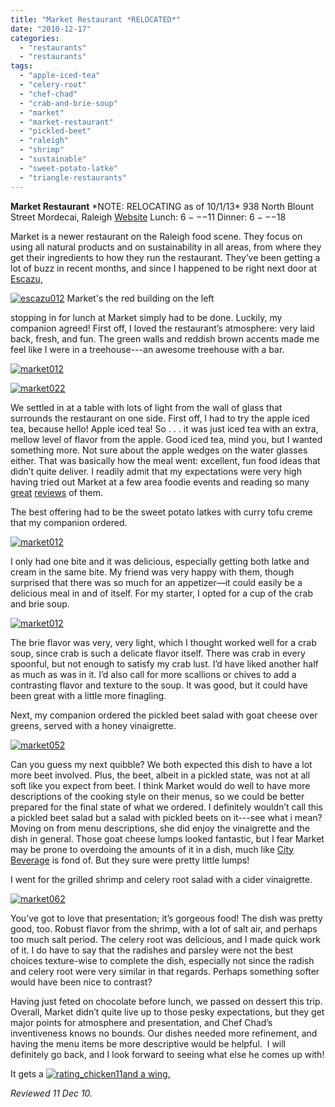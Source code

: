 ```yaml
---
title: "Market Restaurant *RELOCATED*"
date: "2010-12-17"
categories:
  - "restaurants"
  - "restaurants"
tags:
  - "apple-iced-tea"
  - "celery-root"
  - "chef-chad"
  - "crab-and-brie-soup"
  - "market"
  - "market-restaurant"
  - "pickled-beet"
  - "raleigh"
  - "shrimp"
  - "sustainable"
  - "sweet-potato-latke"
  - "triangle-restaurants"
---
```


**Market Restaurant** \*NOTE: RELOCATING as of 10/1/13\* 938 North Blount Street Mordecai, Raleigh [Website](http://www.eatatmarket.com/) Lunch: $6---$11 Dinner: $6---$18

Market is a newer restaurant on the Raleigh food scene. They focus on using all natural products and on sustainability in all areas, from where they get their ingredients to how they run the restaurant. They’ve been getting a lot of buzz in recent months, and since I happened to be right next door at [Escazu,](http://www.thegourmez.com/?p=1975)




<div class="caption">

[![](http://s3.amazonaws.com/thegourmez-wpmedia/2010/12/escazu012.jpg "escazu012")](http://s3.amazonaws.com/thegourmez-wpmedia/2010/12/escazu012.jpg) Market's the red building on the left</div>


stopping in for lunch at Market simply had to be done. Luckily, my companion agreed! First off, I loved the restaurant’s atmosphere: very laid back, fresh, and fun. The green walls and reddish brown accents made me feel like I were in a treehouse---an awesome treehouse with a bar.

[![](http://s3.amazonaws.com/thegourmez-wpmedia/2010/12/market012.jpg "market012")](http://s3.amazonaws.com/thegourmez-wpmedia/2010/12/market012.jpg)

[![](http://s3.amazonaws.com/thegourmez-wpmedia/2010/12/market022.jpg "market022")](http://s3.amazonaws.com/thegourmez-wpmedia/2010/12/market022.jpg)

We settled in at a table with lots of light from the wall of glass that surrounds the restaurant on one side. First off, I had to try the apple iced tea, because hello! Apple iced tea! So . . . it was just iced tea with an extra, mellow level of flavor from the apple. Good iced tea, mind you, but I wanted something more. Not sure about the apple wedges on the water glasses either. That was basically how the meal went: excellent, fun food ideas that didn’t quite deliver. I readily admit that my expectations were very high having tried out Market at a few area foodie events and reading so many [great](http://spoonfedraleigh.com/market-restaurant-raleigh/) [reviews](http://www.helloraleigh.com/Articles/Restaurant/4145/Market_Restaurant_Locally_sourced_fresh_dining.Cfm) of them.

The best offering had to be the sweet potato latkes with curry tofu creme that my companion ordered.

[![](http://s3.amazonaws.com/thegourmez-wpmedia/2010/12/market032.jpg "market012")](http://s3.amazonaws.com/thegourmez-wpmedia/2010/12/market013.jpg)

I only had one bite and it was delicious, especially getting both latke and cream in the same bite. My friend was very happy with them, though surprised that there was so much for an appetizer—it could easily be a delicious meal in and of itself. For my starter, I opted for a cup of the crab and brie soup.

[![](http://s3.amazonaws.com/thegourmez-wpmedia/2010/12/market042.jpg "market012")](http://s3.amazonaws.com/thegourmez-wpmedia/2010/12/market042.jpg)

The brie flavor was very, very light, which I thought worked well for a crab soup, since crab is such a delicate flavor itself. There was crab in every spoonful, but not enough to satisfy my crab lust. I’d have liked another half as much as was in it. I’d also call for more scallions or chives to add a contrasting flavor and texture to the soup. It was good, but it could have been great with a little more finagling.

Next, my companion ordered the pickled beet salad with goat cheese over greens, served with a honey vinaigrette.

[![](http://s3.amazonaws.com/thegourmez-wpmedia/2010/12/market052.jpg "market052")](http://s3.amazonaws.com/thegourmez-wpmedia/2010/12/market052.jpg)

Can you guess my next quibble? We both expected this dish to have a lot more beet involved. Plus, the beet, albeit in a pickled state, was not at all soft like you expect from beet. I think Market would do well to have more descriptions of the cooking style on their menus, so we could be better prepared for the final state of what we ordered. I definitely wouldn’t call this a pickled beet salad but a salad with pickled beets on it---see what i mean? Moving on from menu descriptions, she did enjoy the vinaigrette and the dish in general. Those goat cheese lumps looked fantastic, but I fear Market may be prone to overdoing the amounts of it in a dish, much like [City Beverage](http://www.citybeverage-durham.com/) is fond of. But they sure were pretty little lumps!

I went for the grilled shrimp and celery root salad with a cider vinaigrette.

[![](http://s3.amazonaws.com/thegourmez-wpmedia/2010/12/market062.jpg "market062")](http://s3.amazonaws.com/thegourmez-wpmedia/2010/12/market062.jpg)

You’ve got to love that presentation; it’s gorgeous food! The dish was pretty good, too. Robust flavor from the shrimp, with a lot of salt air, and perhaps too much salt period. The celery root was delicious, and I made quick work of it. I do have to say that the radishes and parsley were not the best choices texture-wise to complete the dish, especially not since the radish and celery root were very similar in that regards. Perhaps something softer would have been nice to contrast?

Having just feted on chocolate before lunch, we passed on dessert this trip. Overall, Market didn’t quite live up to those pesky expectations, but they get major points for atmosphere and presentation, and Chef Chad’s inventiveness knows no bounds. Our dishes needed more refinement, and having the menu items be more descriptive would be helpful.  I will definitely go back, and I look forward to seeing what else he comes up with!

It gets a [![](http://s3.amazonaws.com/thegourmez-wpmedia/2009/02/rating_chicken11.gif "rating_chicken11")and a wing.](http://s3.amazonaws.com/thegourmez-wpmedia/2009/02/rating_chicken11.gif)

_Reviewed 11 Dec 10._
